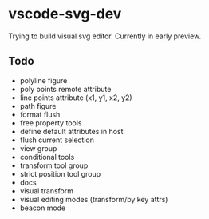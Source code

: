 # vscode-svg-dev

Trying to build visual svg editor.
Currently in early preview.

## Todo
- polyline figure
- poly points remote attribute
- line points attribute (x1, y1, x2, y2)
- path figure
- format flush
- free property tools
- define default attributes in host
- flush current selection
- view group
- conditional tools
- transform tool group
- strict position tool group
- docs
- visual transform
- visual editing modes (transform/by key attrs)
- beacon mode
